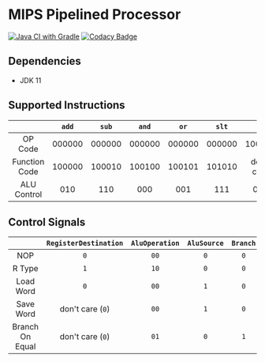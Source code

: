 # MIPS Pipelined Processor

[![Java CI with Gradle](https://github.com/seanwu1105/mips-pipelined-processor/workflows/Java%20CI%20with%20Gradle/badge.svg)](https://github.com/seanwu1105/mips-pipelined-processor/actions)
[![Codacy Badge](https://api.codacy.com/project/badge/Grade/42b29e0e6f1545bd8ce7a0f145db0584)](https://www.codacy.com/manual/seanwu1105/mips-pipelined-processor?utm_source=github.com&amp;utm_medium=referral&amp;utm_content=seanwu1105/mips-pipelined-processor&amp;utm_campaign=Badge_Grade)

## Dependencies

* JDK 11

## Supported Instructions

|                | `add`  | `sub`  | `and`  |  `or`  | `slt`  |    `lw`    |    `sw`    |   `beq`    |
|:--------------:|:------:|:------:|:------:|:------:|:------:|:----------:|:----------:|:----------:|
|     OP Code    | 000000 | 000000 | 000000 | 000000 | 000000 |   100011   |   101011   |   000100   |
|  Function Code | 100000 | 100010 | 100100 | 100101 | 101010 | don't care | don't care | don't care |
|   ALU Control  |  010   |  110   |  000   |  001   |  111   |    010     |    010     |    110     |

## Control Signals

|                 | `RegisterDestination` | `AluOperation` | `AluSource` | `Branch` | `MemoryRead` | `MemoryWrite` | `RegisterWrite` | `MemoryToRegister` |
|:---------------:|:---------------------:|:--------------:|:-----------:|:--------:|:------------:|:-------------:|:---------------:|:------------------:|
|       NOP       |          `0`          |      `00`      |     `0`     |    `0`   |      `0`     |      `0`      |       `0`       |         `0`        |
|      R Type     |          `1`          |      `10`      |     `0`     |    `0`   |      `0`     |      `0`      |       `1`       |         `0`        |
|    Load Word    |          `0`          |      `00`      |     `1`     |    `0`   |      `1`     |      `0`      |       `1`       |         `1`        |
|    Save Word    |    don't care (`0`)   |      `00`      |     `1`     |    `0`   |      `0`     |      `1`      |       `0`       |  don't care (`0`)  |
| Branch On Equal |    don't care (`0`)   |      `01`      |     `0`     |    `1`   |      `0`     |      `0`      |       `0`       |  don't care (`0`)  |